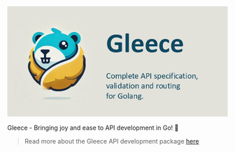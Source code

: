 ![Screenshot](https://raw.githubusercontent.com/gophar-fleece/.github/main/docs/images/logo-wide.jpg)

Gleece - Bringing joy and ease to API development in Go! 🚀

> Read more about the Gleece API development package [here](https://github.com/gophar-fleece/gleece#readme)